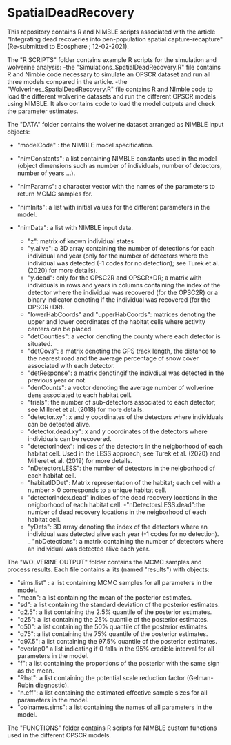 # SpatialDeadRecovery
This repository contains R and NIMBLE scripts associated with the article "Integrating dead recoveries into pen-population spatial capture-recapture" (Re-submitted to Ecosphere ; 12-02-2021).


The "R SCRIPTS" folder contains example R scripts for the simulation and wolverine analysis:
-the "Simulations_SpatialDeadRecovery.R" file contains R and Nimble code necessary to simulate an OPSCR dataset and run all three models compared in the article.
-the "Wolverines_SpatialDeadRecovery.R" file contains R and NImble code to load the different wolverine datasets and run the different OPSCR models using NIMBLE. It also contains code to load the model outputs and check the parameter estimates.



The "DATA" folder contains the wolverine dataset arranged as NIMBLE input objects:

- "modelCode" : the NIMBLE model specification.

- "nimConstants": a list containing NIMBLE constants used in the model (object dimensions such as number of individuals, number of detectors, number of years ...).

- "nimParams": a character vector with the names of the parameters to return MCMC samples for.

- "nimInits": a list with initial values for the different parameters in the model.

- "nimData": a list with NIMBLE input data.
    - "z": matrix of known individual states
    - "y.alive": a 3D array containing the number of detections for each individual and year (only for the number of detectors where the individual was detected (-1 codes for no detection); see Turek et al. (2020) for more details).
    - "y.dead": only for the OPSC2R and OPSCR+DR; a matrix with individuals in rows and years in columns containing the index of the detector where the individual was recovered (for the OPSC2R) or a binary indicator denoting if the individual was recovered (for the OPSCR+DR).
    - "lowerHabCoords" and "upperHabCoords": matrices denoting the upper and lower coordinates of the habitat cells where activity centers can be placed.
    - "detCounties": a vector denoting the county where each detector is situated.
    - "detCovs": a matrix denoting the GPS track length, the distance to the nearest road and the average percentage of snow cover associated with each detector.
    - "detResponse": a matrix denotingif the indivdiual was detected in the previous year or not.
    - "denCounts": a vector denoting the average number of wolverine dens associated to each habitat cell.
    - "trials": the number of sub-detectors associated to each detector; see Milleret et al. (2018) for more details.
    - "detector.xy": x and y coordinates of the detectors where individuals can be detected alive.
    - "detector.dead.xy": x and y coordinates of the detectors where individuals can be recovered.
    - "detectorIndex": indices of the detectors in the neigborhood of each habitat cell. Used in the LESS approach; see Turek et al. (2020) and Milleret et al. (2019) for more details.
    - "nDetectorsLESS": the number of detectors in the neigborhood of each habitat cell.
    - "habitatIDDet": Matrix representation of the habitat; each cell with a number > 0 corresponds to a unique habitat cell.
    - "detectorIndex.dead" indices of the dead recovery locations in the neigborhood of each habitat cell.
    -"nDetectorsLESS.dead":the number of dead recovery locations in the neigborhood of each habitat cell.
    - "yDets": 3D array denoting  the index of the detectors where an individual was detected alive each year (-1 codes for no detection).            
    _ "nbDetections": a matrix containing the number of detectors where an individual was detected alive each year.



The "WOLVERINE OUTPUT" folder contains the MCMC samples and process results.
Each file contains a lits (named "results") with objects:
- "sims.list" : a list containing MCMC samples for all parameters in the model.
- "mean": a list containing the  mean of the posterior estimates.
- "sd": a list containing the standard deviation of the posterior estimates.
- "q2.5": a list containing the 2.5% quantile of the posterior estimates.
- "q25": a list containing the 25% quantile of the posterior estimates.
- "q50": a list containing the 50% quantile of the posterior estimates.
- "q75": a list containing the 75% quantile of the posterior estimates.
- "q97.5": a list containing the 97.5% quantile of the posterior estimates.
- "overlap0" a list indicating if 0 falls in the 95% credible interval for all parameters in the model.
- "f": a list containing the proportions of the posterior with the same sign as the mean.
- "Rhat": a list containing the potential scale reduction factor (Gelman-Rubin diagnostic).
- "n.eff": a list containing the estimated effective sample sizes for all parameters in the model.
- "colnames.sims": a list containing the names of all parameters in the model.



The "FUNCTIONS" folder contains R scripts for NIMBLE custom functions used in the different OPSCR models.
